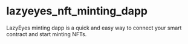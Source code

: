 # lazyeyes_nft_minting_dapp
LazyEyes minting dapp is a quick and easy way to connect your smart contract and start minting NFTs.
